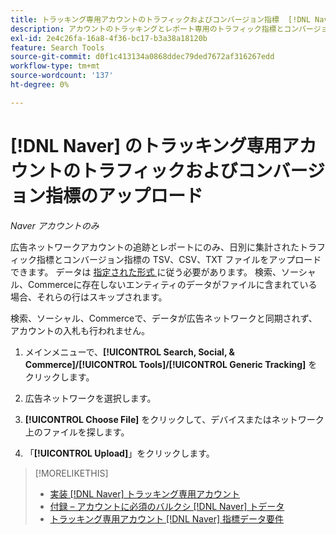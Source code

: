 ```yaml
---
title: トラッキング専用アカウントのトラフィックおよびコンバージョン指標  [!DNL Naver]  アップロード
description: アカウントのトラッキングとレポート専用のトラフィック指標とコンバージョン指標をアップロードする方法  [!DNL Naver]  説明します。
exl-id: 2e4c26fa-16a8-4f36-bc17-b3a38a18120b
feature: Search Tools
source-git-commit: d0f1c413134a0868ddec79ded7672af316267edd
workflow-type: tm+mt
source-wordcount: '137'
ht-degree: 0%

---
```


# [!DNL Naver] のトラッキング専用アカウントのトラフィックおよびコンバージョン指標のアップロード

*Naver アカウントのみ*

広告ネットワークアカウントの追跡とレポートにのみ、日別に集計されたトラフィック指標とコンバージョン指標の TSV、CSV、TXT ファイルをアップロードできます。 データは [ 指定された形式 ](naver-tracking-campaigns-data-requirements.md) に従う必要があります。 検索、ソーシャル、Commerceに存在しないエンティティのデータがファイルに含まれている場合、それらの行はスキップされます。

検索、ソーシャル、Commerceで、データが広告ネットワークと同期されず、アカウントの入札も行われません。

1. メインメニューで、**[!UICONTROL Search, Social, & Commerce]/[!UICONTROL Tools]/[!UICONTROL Generic Tracking]** をクリックします。

1. 広告ネットワークを選択します。

1. **[!UICONTROL Choose File]** をクリックして、デバイスまたはネットワーク上のファイルを探します。

1. 「**[!UICONTROL Upload]**」をクリックします。

>[!MORELIKETHIS]
>
>* [ 実装  [!DNL Naver]  トラッキング専用アカウント ](/help/search-social-commerce/campaign-management/naver-tracking-only-account-implement.md)
>* [ 付録 – アカウントに必須のバルクシ  [!DNL Naver]  トデータ ](/help/search-social-commerce/campaign-management/bulksheets/bulksheet-data-formats/bulksheet-data-naver.md)
>* [ トラッキング専用アカウント  [!DNL Naver]  指標データ要件 ](/help/search-social-commerce/tools/metrics-upload-tracking-campaigns/naver-tracking-campaigns-data-requirements.md)
